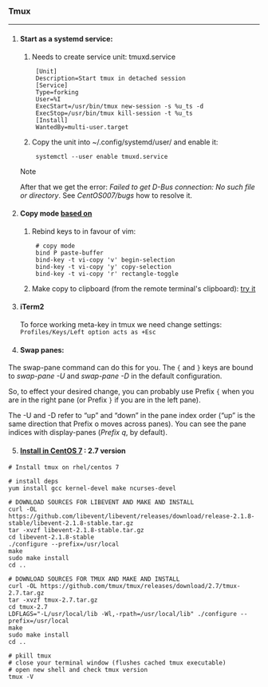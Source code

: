 ### Tmux
---------

1. #### Start as a systemd service:
    1. Needs to create service unit: tmuxd.service
    
            [Unit]                    
            Description=Start tmux in detached session             
            [Service]               
            Type=forking              
            User=%I                   
            ExecStart=/usr/bin/tmux new-session -s %u_ts -d                   
            ExecStop=/usr/bin/tmux kill-session -t %u_ts           
            [Install]            
            WantedBy=multi-user.target

    2. Copy the unit into ~/.config/systemd/user/ and enable it:

            systemctl --user enable tmuxd.service

    >[!Note]
    > After that we get the error: *Failed to get D-Bus connection: No such file or directory*. See *CentOS007/bugs* how to resolve it.

2. #### Copy mode [based on](http://www.rushiagr.com/blog/2016/06/16/everything-you-need-to-know-about-tmux-copy-pasting-ubuntu/)
    1. Rebind keys to in favour of vim:
    
            # copy mode
            bind P paste-buffer                      
            bind-key -t vi-copy 'v' begin-selection  
            bind-key -t vi-copy 'y' copy-selection   
            bind-key -t vi-copy 'r' rectangle-toggle   

    2. Make copy to clipboard (from the remote terminal's clipboard): [try it](https://stackoverflow.com/questions/37444399/vim-copy-clipboard-between-mac-and-ubuntu-over-ssh)

3. #### iTerm2
    
    To force working meta-key in tmux we need change settings: `Profiles/Keys/Left option acts as +Esc`

4. #### Swap panes:

The swap-pane command can do this for you. The `{` and `}` keys are bound to *swap-pane -U* and *swap-pane -D* in the default configuration.

So, to effect your desired change, you can probably use Prefix `{` when you are in the right pane (or Prefix `}` if you are in the left pane).

The -U and -D refer to “up” and “down” in the pane index order (“up” is the same direction that Prefix o moves across panes). You can see the pane indices with display-panes (*Prefix q*, by default).

5. #### [Install in CentOS 7](https://gist.github.com/suhlig/c8b8d70d33462a95d2b0307df5e40d64) : 2.7 version

```
# Install tmux on rhel/centos 7

# install deps
yum install gcc kernel-devel make ncurses-devel

# DOWNLOAD SOURCES FOR LIBEVENT AND MAKE AND INSTALL
curl -OL https://github.com/libevent/libevent/releases/download/release-2.1.8-stable/libevent-2.1.8-stable.tar.gz
tar -xvzf libevent-2.1.8-stable.tar.gz
cd libevent-2.1.8-stable
./configure --prefix=/usr/local
make
sudo make install
cd ..

# DOWNLOAD SOURCES FOR TMUX AND MAKE AND INSTALL
curl -OL https://github.com/tmux/tmux/releases/download/2.7/tmux-2.7.tar.gz
tar -xvzf tmux-2.7.tar.gz
cd tmux-2.7
LDFLAGS="-L/usr/local/lib -Wl,-rpath=/usr/local/lib" ./configure --prefix=/usr/local
make
sudo make install
cd ..

# pkill tmux
# close your terminal window (flushes cached tmux executable)
# open new shell and check tmux version
tmux -V
```



    
    

